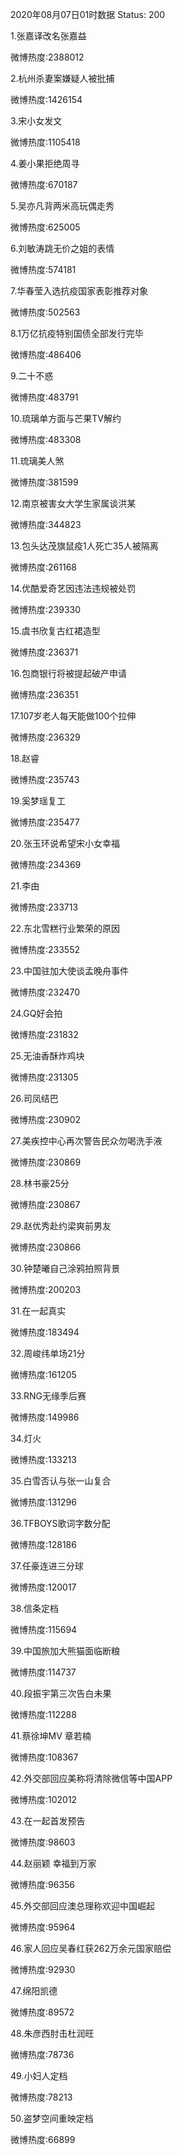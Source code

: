 2020年08月07日01时数据
Status: 200

1.张嘉译改名张嘉益

微博热度:2388012

2.杭州杀妻案嫌疑人被批捕

微博热度:1426154

3.宋小女发文

微博热度:1105418

4.姜小果拒绝周寻

微博热度:670187

5.吴亦凡背两米高玩偶走秀

微博热度:625005

6.刘敏涛跳无价之姐的表情

微博热度:574181

7.华春莹入选抗疫国家表彰推荐对象

微博热度:502563

8.1万亿抗疫特别国债全部发行完毕

微博热度:486406

9.二十不惑

微博热度:483791

10.琉璃单方面与芒果TV解约

微博热度:483308

11.琉璃美人煞

微博热度:381599

12.南京被害女大学生家属谈洪某

微博热度:344823

13.包头达茂旗鼠疫1人死亡35人被隔离

微博热度:261168

14.优酷爱奇艺因违法违规被处罚

微博热度:239330

15.虞书欣复古红裙造型

微博热度:236371

16.包商银行将被提起破产申请

微博热度:236351

17.107岁老人每天能做100个拉伸

微博热度:236329

18.赵睿

微博热度:235743

19.奚梦瑶复工

微博热度:235477

20.张玉环说希望宋小女幸福

微博热度:234369

21.李由

微博热度:233713

22.东北雪糕行业繁荣的原因

微博热度:233552

23.中国驻加大使谈孟晚舟事件

微博热度:232470

24.GQ好会拍

微博热度:231832

25.无油香酥炸鸡块

微博热度:231305

26.司凤结巴

微博热度:230902

27.美疾控中心再次警告民众勿喝洗手液

微博热度:230869

28.林书豪25分

微博热度:230867

29.赵优秀赴约梁爽前男友

微博热度:230866

30.钟楚曦自己涂鸦拍照背景

微博热度:200203

31.在一起真实

微博热度:183494

32.周峻纬单场21分

微博热度:161205

33.RNG无缘季后赛

微博热度:149986

34.灯火

微博热度:133213

35.白雪否认与张一山复合

微博热度:131296

36.TFBOYS歌词字数分配

微博热度:128186

37.任豪连进三分球

微博热度:120017

38.信条定档

微博热度:115694

39.中国旅加大熊猫面临断粮

微博热度:114737

40.段振宇第三次告白未果

微博热度:112288

41.蔡徐坤MV 章若楠

微博热度:108367

42.外交部回应美称将清除微信等中国APP

微博热度:102012

43.在一起首发预告

微博热度:98603

44.赵丽颖 幸福到万家

微博热度:96356

45.外交部回应澳总理称欢迎中国崛起

微博热度:95964

46.家人回应吴春红获262万余元国家赔偿

微博热度:92930

47.绵阳凯德

微博热度:89572

48.朱彦西肘击杜润旺

微博热度:78736

49.小妇人定档

微博热度:78213

50.盗梦空间重映定档

微博热度:66899

